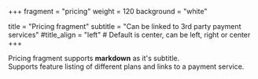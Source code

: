 +++
fragment = "pricing"
weight = 120
background = "white"

title = "Pricing fragment"
subtitle = "Can be linked to 3rd party payment services"
#title_align = "left" # Default is center, can be left, right or center
+++

Pricing fragment supports **markdown** as it's subtitle.  
Supports feature listing of different plans and links to a payment service.
